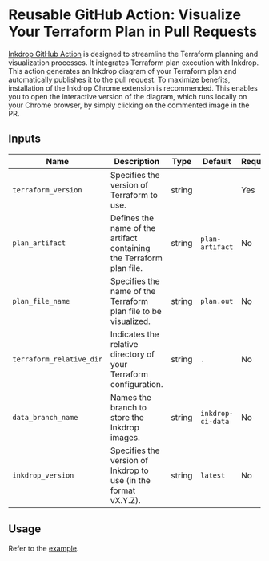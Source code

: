 # Reusable GitHub Action: Visualize Your Terraform Plan in Pull Requests

[Inkdrop GitHub Action](/.github/workflows/inkdrop-plan.yml) is designed to streamline the Terraform planning and visualization processes. It integrates Terraform plan execution with Inkdrop.
This action generates an Inkdrop diagram of your Terraform plan and automatically publishes it to the pull request.
To maximize benefits, installation of the Inkdrop Chrome extension is recommended. This enables you to open the interactive version of the diagram, which runs locally on your Chrome browser, by simply clicking on the commented image in the PR.

## Inputs

| Name                   | Description                                                    | Type   | Default             | Required |
|------------------------|----------------------------------------------------------------|--------|---------------------|----------|
| `terraform_version`    | Specifies the version of Terraform to use.                     | string |                     | Yes      |
| `plan_artifact`        | Defines the name of the artifact containing the Terraform plan file. | string | `plan-artifact`     | No       |
| `plan_file_name`       | Specifies the name of the Terraform plan file to be visualized.| string | `plan.out`          | No       |
| `terraform_relative_dir` | Indicates the relative directory of your Terraform configuration. | string | `.`               | No       |
| `data_branch_name`        | Names the branch to store the Inkdrop images.                  | string | `inkdrop-ci-data` | No       |
| `inkdrop_version`      | Specifies the version of Inkdrop to use (in the format vX.Y.Z).| string | `latest`            | No       |

## Usage

Refer to the [example](example-plan-and-run-inkdrop.yml).